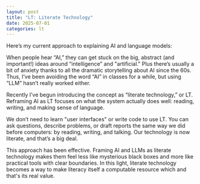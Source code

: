 ```yaml
---
layout: post
title: "LT: Literate Technology"
date: 2025-07-01
categories: lt
---
```


Here’s my current approach to explaining AI and language models:

When people hear “AI,” they can get stuck on the big, abstract (and important!) ideas around “intelligence” and "artificial." Plus there’s usually a bit of anxiety thanks to all the dramatic storytelling about AI since the 60s. Thus, I’ve been avoiding the word “AI” in classes for a while, but using “LLM” hasn’t really worked either.

Recently I’ve begun introducing the concept as “literate technology,” or LT. Reframing AI as LT focuses on what the system actually does well: reading, writing, and making sense of language.

We don’t need to learn "user interfaces" or write code to use LT. You can ask questions, describe problems, or draft reports the same way we did before computers: by reading, writing, and talking. Our technology is now literate, and that’s a big deal.

This approach has been effective. Framing AI and LLMs as literate technology makes them feel less like mysterious black boxes and more like practical tools with clear boundaries. In this light, literate technology becomes a way to make literacy itself a computable resource which and that's its real value.

